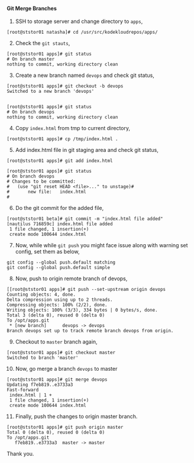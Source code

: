 #### Git Merge Branches

1. SSH to storage server and change directory to `apps`,

```
[root@ststor01 natasha]# cd /usr/src/kodekloudrepos/apps/
```

2. Check the `git stauts`,

```
[root@ststor01 apps]# git status
# On branch master
nothing to commit, working directory clean
```

3. Create a new branch named `devops` and check git status,

```
[root@ststor01 apps]# git checkout -b devops
Switched to a new branch 'devops'


[root@ststor01 apps]# git status
# On branch devops
nothing to commit, working directory clean
```

4. Copy `index.html` from tmp to current directory,

```
[root@ststor01 apps]# cp /tmp/index.html .
```

5. Add index.html file in git staging area and check git status,

```
[root@ststor01 apps]# git add index.html

[root@ststor01 apps]# git status
# On branch devops
# Changes to be committed:
#   (use "git reset HEAD <file>..." to unstage)#
#       new file:   index.html
#
```

6. Do the git commit for the added file,

```
[root@ststor01 beta]# git commit -m "index.html file added"
[nautilus 716859c] index.html file added
 1 file changed, 1 insertion(+)
 create mode 100644 index.html
```

7. Now, while while `git push` you might face issue along with warning set config, set them as below,
 
```
git config --global push.default matching
git config --global push.default simple
```

8. Now, push to origin remote branch of devops,

```
[[root@ststor01 apps]# git push --set-upstream origin devops
Counting objects: 4, done.
Delta compression using up to 2 threads.
Compressing objects: 100% (2/2), done.
Writing objects: 100% (3/3), 334 bytes | 0 bytes/s, done.
Total 3 (delta 0), reused 0 (delta 0)
To /opt/apps.git
 * [new branch]      devops -> devops
Branch devops set up to track remote branch devops from origin.
```

9. Checkout to `master` branch again,

```
[root@ststor01 apps]# git checkout master
Switched to branch 'master'
```

10. Now, go merge a branch `devops` to master

```
[root@ststor01 apps]# git merge devops
Updating f7eb819..e3733a3
Fast-forward
 index.html | 1 +
 1 file changed, 1 insertion(+)
 create mode 100644 index.html
```

11. Finally, push the changes to origin master branch.

```
[root@ststor01 apps]# git push origin master
Total 0 (delta 0), reused 0 (delta 0)
To /opt/apps.git
   f7eb819..e3733a3  master -> master
```

Thank you.
